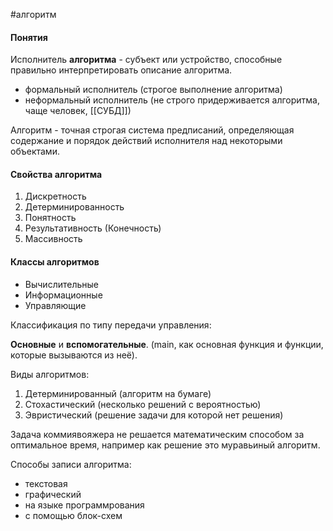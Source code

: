 #алгоритм
#### Понятия

Исполнитель **алгоритма** - субъект или устройство, способные правильно интерпретировать описание алгоритма.
- формальный исполнитель (строгое выполнение алгоритма)
- неформальный исполнитель (не строго придерживается алгоритма, чаще человек, [[СУБД]])

Алгоритм - точная строгая система предписаний, определяющая содержание и порядок действий исполнителя над некоторыми объектами.

#### Свойства алгоритма

1. Дискретность 
2. Детерминированность
3. Понятность
4. Результативность (Конечность)
5. Массивность
#### Классы алгоритмов

- Вычислительные
- Информационные
- Управляющие

Классификация по типу передачи управления:

**Основные** и **вспомогательные**. (main, как основная функция и функции, которые вызываются из неё).

Виды алгоритмов:
1. Детерминированный (алгоритм на бумаге)
2. Стохастический (несколько решений с вероятностью)
3. Эвристический (решение задачи для которой нет решения)

Задача коммиявояжера не решается математическим способом за оптимальное время, например как решение это муравьиный алгоритм.

Способы записи алгоритма:
- текстовая
- графический
- на языке программрования
- с помощью блок-схем


